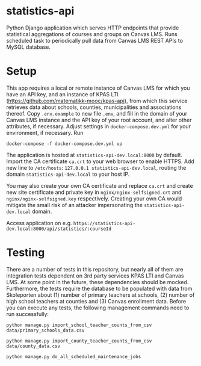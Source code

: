 # statistics-api
Python Django application which serves HTTP endpoints that provide statistical aggregations of courses and groups on Canvas LMS. Runs scheduled task to periodically pull data from Canvas LMS REST APIs to MySQL database.

# Setup

This app requires a local or remote instance of Canvas LMS for which you have an API key, and an instance of KPAS LTI (https://github.com/matematikk-mooc/kpas-api), from which this service retrieves data about schools, counties, municipalities and associations thereof. Copy `.env.example` to new file `.env`, and fill in the domain of your Canvas LMS instance and the API key of your root account, and alter other attributes, if necessary. Adjust settings in `docker-compose.dev.yml` for your environment, if necessary. Run 

`docker-compose -f docker-compose.dev.yml up`

The application is hosted at `statistics-api-dev.local:8000` by default. Import the CA certificate `ca.crt` to your web browser to enable HTTPS. Add new line to `/etc/hosts`: `127.0.0.1 statistics-api-dev.local`, routing the domain `statistics-api-dev.local` to your host IP. 

You may also create your own CA certificate and replace `ca.crt` and create new site certificate and private key in `nginx/nginx-selfsigned.crt` and `nginx/nginx-selfsigned.key` respectively. Creating your own CA would mitigate the small risk of an attacker impersonating the `statistics-api-dev.local` domain.

Access application on e.g. `https://statistics-api-dev.local:8000/api/statistics/:courseId`


# Testing

There are a number of tests in this repository, but nearly all of them are integration tests dependent on 3rd party services KPAS LTI and Canvas LMS. At some point in the future, these dependencies should be mocked. Furthermore, the tests require the database to be populated with data from Skoleporten about (1) number of primary teachers at schools, (2) number of high school teachers at counties and (3) Canvas enrollment data. Before you can execute any tests, the following management commands need to run successfully:

`python manage.py import_school_teacher_counts_from_csv data/primary_schools_data.csv`

`python manage.py import_county_teacher_counts_from_csv data/county_data.csv`

`python manage.py do_all_scheduled_maintenance_jobs`
